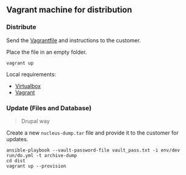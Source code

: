 ## Vagrant machine for distribution

### Distribute

Send the [Vagrantfile](Vagrantfile) and instructions to the customer.

Place the file in an empty folder.

    vagrant up

Local requirements:

* [Virtualbox](https://www.virtualbox.org/wiki/Downloads)
* [Vagrant](https://www.vagrantup.com/downloads.html)

### Update (Files and Database)

> Drupal way

Create a new `nucleus-dump.tar` file and provide it to the customer for updates.

    ansible-playbook --vault-password-file vault_pass.txt -i env/dev run/do.yml -t archive-dump
    cd dist
    vagrant up --provision

